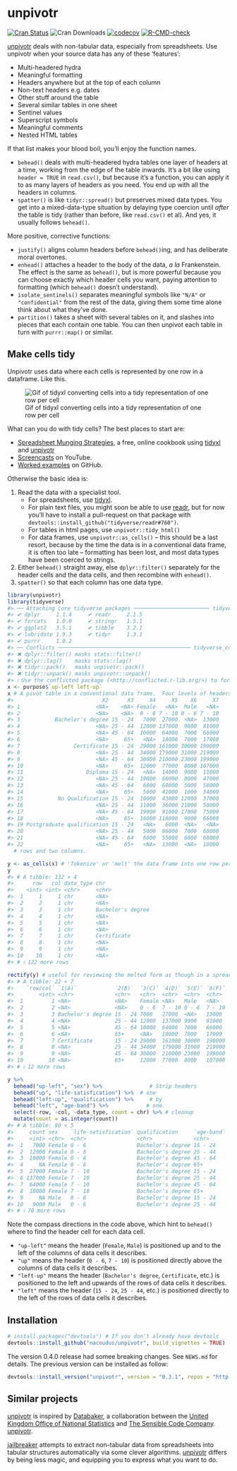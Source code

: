 
<!-- README.md is generated from README.Rmd. Please edit that file -->

# unpivotr

<!-- badges: start -->

[![Cran
Status](http://www.r-pkg.org/badges/version/unpivotr)](https://CRAN.R-project.org/package=unpivotr)
![Cran Downloads](https://cranlogs.r-pkg.org/badges/unpivotr)
[![codecov](https://codecov.io/github/nacnudus/unpivotr/coverage.svg?branch=master)](https://app.codecov.io/gh/nacnudus/unpivotr)
[![R-CMD-check](https://github.com/nacnudus/unpivotr/actions/workflows/R-CMD-check.yaml/badge.svg)](https://github.com/nacnudus/unpivotr/actions/workflows/R-CMD-check.yaml)
<!-- badges: end -->

[unpivotr](https://github.com/nacnudus/unpivotr) deals with non-tabular
data, especially from spreadsheets. Use unpivotr when your source data
has any of these ‘features’:

- Multi-headered hydra
- Meaningful formatting
- Headers anywhere but at the top of each column
- Non-text headers e.g. dates
- Other stuff around the table
- Several similar tables in one sheet
- Sentinel values
- Superscript symbols
- Meaningful comments
- Nested HTML tables

If that list makes your blood boil, you’ll enjoy the function names.

- `behead()` deals with multi-headered hydra tables one layer of headers
  at a time, working from the edge of the table inwards. It’s a bit like
  using `header = TRUE` in `read.csv()`, but because it’s a function,
  you can apply it to as many layers of headers as you need. You end up
  with all the headers in columns.
- `spatter()` is like `tidyr::spread()` but preserves mixed data types.
  You get into a mixed-data-type situation by delaying type coercion
  until *after* the table is tidy (rather than before, like `read.csv()`
  et al). And yes, it usually follows `behead()`.

More positive, corrective functions:

- `justify()` aligns column headers before `behead()`ing, and has
  deliberate moral overtones.
- `enhead()` attaches a header to the body of the data, *a la*
  Frankenstein. The effect is the same as `behead()`, but is more
  powerful because you can choose exactly which header cells you want,
  paying attention to formatting (which `behead()` doesn’t understand).
- `isolate_sentinels()` separates meaningful symbols like `"N/A"` or
  `"confidential"` from the rest of the data, giving them some time
  alone think about what they’ve done.
- `partition()` takes a sheet with several tables on it, and slashes
  into pieces that each contain one table. You can then unpivot each
  table in turn with `purrr::map()` or similar.

## Make cells tidy

Unpivotr uses data where each cells is represented by one row in a
dataframe. Like this.

<figure>
<img src="./vignettes/tidy_xlsx.gif"
alt="Gif of tidyxl converting cells into a tidy representation of one row per cell" />
<figcaption aria-hidden="true">Gif of tidyxl converting cells into a
tidy representation of one row per cell</figcaption>
</figure>

What can you do with tidy cells? The best places to start are:

- [Spreadsheet Munging
  Strategies](https://nacnudus.github.io/spreadsheet-munging-strategies/),
  a free, online cookbook using
  [tidyxl](https://github.com/nacnudus/tidyxl/) and
  [unpivotr](https://github.com/nacnudus/unpivotr)
- [Screencasts](https://www.youtube.com/watch?v=1sinC7wsS5U) on YouTube.
- [Worked examples](https://github.com/nacnudus/ukfarm) on GitHub.

Otherwise the basic idea is:

1.  Read the data with a specialist tool.
    - For spreadsheets, use
      [tidyxl](https://nacnudus.github.io/tidyxl/).
    - For plain text files, you might soon be able to use
      [readr](https://readr.tidyverse.org), but for now you’ll have to
      install a pull-request on that package with
      `devtools::install_github("tidyverse/readr#760")`.
    - For tables in html pages, use `unpivotr::tidy_html()`
    - For data frames, use `unpivotr::as_cells()` – this should be a
      last resort, because by the time the data is in a conventional
      data frame, it is often too late – formatting has been lost, and
      most data types have been coerced to strings.
2.  Either `behead()` straight away, else `dplyr::filter()` separately
    for the header cells and the data cells, and then recombine with
    `enhead()`.
3.  `spatter()` so that each column has one data type.

``` r
library(unpivotr)
library(tidyverse)
#> ── Attaching core tidyverse packages ──────────────────────── tidyverse 2.0.0 ──
#> ✔ dplyr     1.1.4     ✔ readr     2.1.5
#> ✔ forcats   1.0.0     ✔ stringr   1.5.1
#> ✔ ggplot2   3.5.1     ✔ tibble    3.2.1
#> ✔ lubridate 1.9.3     ✔ tidyr     1.3.1
#> ✔ purrr     1.0.2     
#> ── Conflicts ────────────────────────────────────────── tidyverse_conflicts() ──
#> ✖ dplyr::filter() masks stats::filter()
#> ✖ dplyr::lag()    masks stats::lag()
#> ✖ tidyr::pack()   masks unpivotr::pack()
#> ✖ tidyr::unpack() masks unpivotr::unpack()
#> ℹ Use the conflicted package (<http://conflicted.r-lib.org/>) to force all conflicts to become errors
x <- purpose$`up-left left-up`
x # A pivot table in a conventional data frame.  Four levels of headers, in two
#>                            X2      X3     X4     X5    X6     X7
#> 1                        <NA>    <NA> Female   <NA>  Male   <NA>
#> 2                        <NA>    <NA>  0 - 6 7 - 10 0 - 6 7 - 10
#> 3           Bachelor's degree 15 - 24   7000  27000  <NA>  13000
#> 4                        <NA> 25 - 44  12000 137000  9000  81000
#> 5                        <NA> 45 - 64  10000  64000  7000  66000
#> 6                        <NA>     65+   <NA>  18000  7000  17000
#> 7                 Certificate 15 - 24  29000 161000 30000 190000
#> 8                        <NA> 25 - 44  34000 179000 31000 219000
#> 9                        <NA> 45 - 64  30000 210000 23000 199000
#> 10                       <NA>     65+  12000  77000  8000 107000
#> 11                    Diploma 15 - 24   <NA>  14000  9000  11000
#> 12                       <NA> 25 - 44  10000  66000  8000  47000
#> 13                       <NA> 45 - 64   6000  68000  5000  58000
#> 14                       <NA>     65+   5000  41000  1000  34000
#> 15           No Qualification 15 - 24  10000  43000 12000  37000
#> 16                       <NA> 25 - 44  11000  36000 21000  50000
#> 17                       <NA> 45 - 64  19000  91000 17000  75000
#> 18                       <NA>     65+  16000 118000  9000  66000
#> 19 Postgraduate qualification 15 - 24   <NA>   6000  <NA>   <NA>
#> 20                       <NA> 25 - 44   5000  86000  7000  60000
#> 21                       <NA> 45 - 64   6000  55000  6000  68000
#> 22                       <NA>     65+   <NA>  13000  <NA>  18000
  # rows and two columns.

y <- as_cells(x) # 'Tokenize' or 'melt' the data frame into one row per cell
y
#> # A tibble: 132 × 4
#>      row   col data_type chr              
#>    <int> <int> <chr>     <chr>            
#>  1     1     1 chr       <NA>             
#>  2     2     1 chr       <NA>             
#>  3     3     1 chr       Bachelor's degree
#>  4     4     1 chr       <NA>             
#>  5     5     1 chr       <NA>             
#>  6     6     1 chr       <NA>             
#>  7     7     1 chr       Certificate      
#>  8     8     1 chr       <NA>             
#>  9     9     1 chr       <NA>             
#> 10    10     1 chr       <NA>             
#> # ℹ 122 more rows

rectify(y) # useful for reviewing the melted form as though in a spreadsheet
#> # A tibble: 22 × 7
#>    `row/col` `1(A)`            `2(B)`  `3(C)` `4(D)` `5(E)` `6(F)`
#>        <int> <chr>             <chr>   <chr>  <chr>  <chr>  <chr> 
#>  1         1 <NA>              <NA>    Female <NA>   Male   <NA>  
#>  2         2 <NA>              <NA>    0 - 6  7 - 10 0 - 6  7 - 10
#>  3         3 Bachelor's degree 15 - 24 7000   27000  <NA>   13000 
#>  4         4 <NA>              25 - 44 12000  137000 9000   81000 
#>  5         5 <NA>              45 - 64 10000  64000  7000   66000 
#>  6         6 <NA>              65+     <NA>   18000  7000   17000 
#>  7         7 Certificate       15 - 24 29000  161000 30000  190000
#>  8         8 <NA>              25 - 44 34000  179000 31000  219000
#>  9         9 <NA>              45 - 64 30000  210000 23000  199000
#> 10        10 <NA>              65+     12000  77000  8000   107000
#> # ℹ 12 more rows

y %>%
  behead("up-left", "sex") %>%               # Strip headers
  behead("up", "life-satisfication") %>%  # one
  behead("left-up", "qualification") %>%     # by
  behead("left", "age-band") %>%            # one.
  select(-row, -col, -data_type, count = chr) %>% # cleanup
  mutate(count = as.integer(count))
#> # A tibble: 80 × 5
#>     count sex    `life-satisfication` qualification     `age-band`
#>     <int> <chr>  <chr>                <chr>             <chr>     
#>  1   7000 Female 0 - 6                Bachelor's degree 15 - 24   
#>  2  12000 Female 0 - 6                Bachelor's degree 25 - 44   
#>  3  10000 Female 0 - 6                Bachelor's degree 45 - 64   
#>  4     NA Female 0 - 6                Bachelor's degree 65+       
#>  5  27000 Female 7 - 10               Bachelor's degree 15 - 24   
#>  6 137000 Female 7 - 10               Bachelor's degree 25 - 44   
#>  7  64000 Female 7 - 10               Bachelor's degree 45 - 64   
#>  8  18000 Female 7 - 10               Bachelor's degree 65+       
#>  9     NA Male   0 - 6                Bachelor's degree 15 - 24   
#> 10   9000 Male   0 - 6                Bachelor's degree 25 - 44   
#> # ℹ 70 more rows
```

Note the compass directions in the code above, which hint to `behead()`
where to find the header cell for each data cell.

- `"up-left"` means the header (`Female`, `Male`) is positioned up and
  to the left of the columns of data cells it describes.
- `"up"` means the header (`0 - 6`, `7 - 10`) is positioned directly
  above the columns of data cells it describes.
- `"left-up"` means the header (`Bachelor's degree`, `Certificate`,
  etc.) is positioned to the left and upwards of the rows of data cells
  it describes.
- `"left"` means the header (`15 - 24`, `25 - 44`, etc.) is positioned
  directly to the left of the rows of data cells it describes.

## Installation

``` r
# install.packages("devtools") # If you don't already have devtools
devtools::install_github("nacnudus/unpivotr", build_vignettes = TRUE)
```

The version 0.4.0 release had somee breaking changes. See `NEWS.md` for
details. The previous version can be installed as follow:

``` r
devtools::install_version("unpivotr", version = "0.3.1", repos = "http://cran.us.r-project.org")
```

## Similar projects

[unpivotr](https://github.com/nacnudus/unpivotr) is inspired by
[Databaker](https://github.com/sensiblecodeio/databaker), a
collaboration between the [United Kingdom Office of National
Statistics](https://www.ons.gov.uk/) and [The Sensible Code
Company](https://sensiblecode.io/).
[unpivotr](https://github.com/nacnudus/unpivotr).

[jailbreaker](https://github.com/rsheets/jailbreakr) attempts to extract
non-tabular data from spreadsheets into tabular structures automatically
via some clever algorithms.
[unpivotr](https://github.com/nacnudus/unpivotr) differs by being less
magic, and equipping you to express what you want to do.
